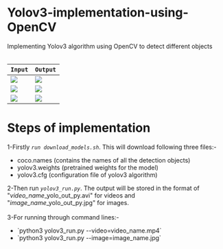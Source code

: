 # Yolov3-implementation-using-OpenCV
Implementing Yolov3 algorithm using OpenCV to detect different objects<br><br>


| `Input` | `Output` |
| --- | --- |
| <img src="https://github.com/pranavmicro7/Yolov3-implementation-using-OpenCV/blob/master/images/input-1.jpeg"> | <img src="https://github.com/pranavmicro7/Yolov3-implementation-using-OpenCV/blob/master/images/output-1.jpg" >|<br>
| <img src="https://github.com/pranavmicro7/Yolov3-implementation-using-OpenCV/blob/master/images/input-3.jpeg"> | <img src="https://github.com/pranavmicro7/Yolov3-implementation-using-OpenCV/blob/master/images/output-3.jpg">|<br>
| <img src="https://github.com/pranavmicro7/Yolov3-implementation-using-OpenCV/blob/master/images/input-2.jpeg"> | <img src="https://github.com/pranavmicro7/Yolov3-implementation-using-OpenCV/blob/master/images/output-2.jpg" >|<br>


# Steps of implementation
1-Firstly <i>`run download_models.sh`</i>. This will download following three files:-
<ul style="list-style-type:disc;">
  <li>coco.names (contains the names of all the detection objects)</li>
  <li>yolov3.weights (pretrained weights for the model)</li>
  <li>yolov3.cfg (configuration file of yolov3 algorithm)</li>
</ul>  


2-Then run <i>`yolov3_run.py`</i>. The output will be stored in the format of "<i>video_name</i>_yolo_out_py.avi" for videos and "<i>image_name</i>_yolo_out_py.jpg" for images.<br><br>
3-For running through command lines:-
<ul style="list-style-type:disc;">
  <li>`python3 yolov3_run.py --video=video_name.mp4`</li>
  <li>`python3 yolov3_run.py --image=image_name.jpg`</li>
  
</ul> 
